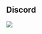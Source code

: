 ## Discord
<a href="https://discord.com/users/578594879681331200"  align="left">
    <img src="https://lanyard.cnrad.dev/api/578594879681331200?theme=light&bg=F4BFC7&borderRadius=15px&animated=true&idleMessage=1988%20(.%20%E2%9D%9B%20%E1%B4%97%20%E2%9D%9B.)">
</a>
